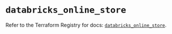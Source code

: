 # `databricks_online_store`

Refer to the Terraform Registry for docs: [`databricks_online_store`](https://registry.terraform.io/providers/databricks/databricks/1.89.0/docs/resources/online_store).
